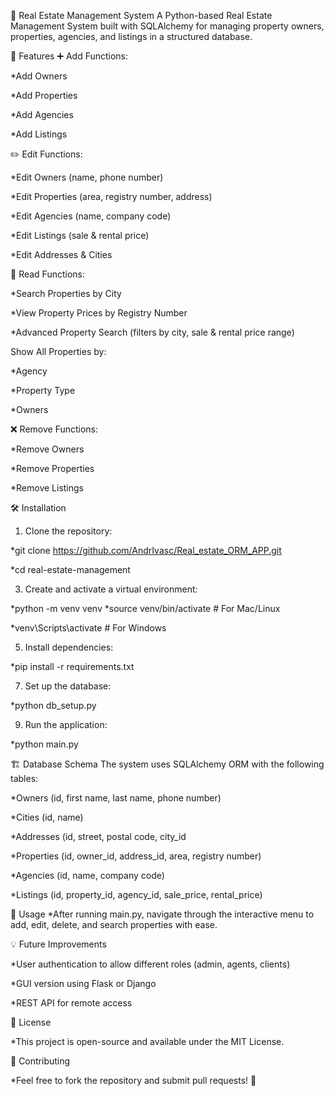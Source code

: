 🏡 Real Estate Management System
A Python-based Real Estate Management System built with SQLAlchemy for managing property owners, properties, agencies, and listings in a structured database.

📌 Features
➕ Add Functions:

   *Add Owners
   
   *Add Properties
   
   *Add Agencies
   
   *Add Listings


✏️ Edit Functions:

   *Edit Owners (name, phone number)
   
   *Edit Properties (area, registry number, address)
   
   *Edit Agencies (name, company code)
   
   *Edit Listings (sale & rental price)
   
   *Edit Addresses & Cities


📖 Read Functions:

   *Search Properties by City
   
   *View Property Prices by Registry Number
   
   *Advanced Property Search (filters by city, sale & rental price range)

Show All Properties by:

   *Agency
   
   *Property Type
   
   *Owners


❌ Remove Functions:

   *Remove Owners
   
   *Remove Properties
   
   *Remove Listings


🛠️ Installation
1. Clone the repository:
   
  *git clone https://github.com/AndrIvasc/Real_estate_ORM_APP.git
  
  *cd real-estate-management

3. Create and activate a virtual environment:
   
  *python -m venv venv
  *source venv/bin/activate  # For Mac/Linux
  
  *venv\Scripts\activate  # For Windows

5. Install dependencies:
   
  *pip install -r requirements.txt

7. Set up the database:
   
  *python db_setup.py

9. Run the application:
    
  *python main.py

🏗️ Database Schema
The system uses SQLAlchemy ORM with the following tables:

*Owners (id, first name, last name, phone number)

*Cities (id, name)

*Addresses (id, street, postal code, city_id

*Properties (id, owner_id, address_id, area, registry number)

*Agencies (id, name, company code)

*Listings (id, property_id, agency_id, sale_price, rental_price)


🎯 Usage
*After running main.py, navigate through the interactive menu to add, edit, delete, and search properties with ease.

💡 Future Improvements

*User authentication to allow different roles (admin, agents, clients)

*GUI version using Flask or Django

*REST API for remote access


📜 License

*This project is open-source and available under the MIT License.

🙌 Contributing

*Feel free to fork the repository and submit pull requests! 🚀
